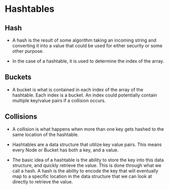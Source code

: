# Hashtables

## Hash

 - A hash is the result of some algorithm taking an incoming string and converting it into a value that could be used for either security or some other purpose.

 - In the case of a hashtable, it is used to determine the index of the array.

## Buckets

 - A bucket is what is contained in each index of the array of the hashtable. Each index is a bucket. An index could potentially contain multiple key/value pairs if a collision occurs.

## Collisions

  - A collision is what happens when more than one key gets hashed to the same location of the hashtable.

  - Hashtables are a data structure that utilize key value pairs. This means every Node or Bucket has both a key, and a value.

  - The basic idea of a hashtable is the ability to store the key into this data structure, and quickly retrieve the value. This is done through what we call a hash. A hash is the ability to encode the key that will eventually map to a specific location in the data structure that we can look at directly to retrieve the value.